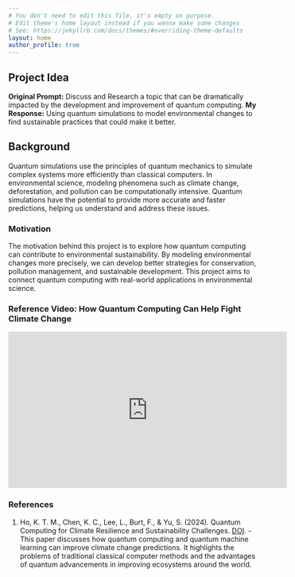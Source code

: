 ```yaml
---
# You don't need to edit this file, it's empty on purpose.
# Edit theme's home layout instead if you wanna make some changes
# See: https://jekyllrb.com/docs/themes/#overriding-theme-defaults
layout: home
author_profile: true
---
```


## Project Idea
**Original Prompt:** Discuss and Research a topic that can be dramatically impacted by the development and improvement of quantum computing.
**My Response:** Using quantum simulations to model environmental changes to find sustainable practices that could make it better.

## Background
Quantum simulations use the principles of quantum mechanics to simulate complex systems more efficiently than classical computers. In environmental science, modeling phenomena such as climate change, deforestation, and pollution can be computationally intensive. Quantum simulations have the potential to provide more accurate and faster predictions, helping us understand and address these issues. 

### Motivation
The motivation behind this project is to explore how quantum computing can contribute to environmental sustainability. By modeling environmental changes more precisely, we can develop better strategies for conservation, pollution management, and sustainable development. This project aims to connect quantum computing with real-world applications in environmental science.

### Reference Video: How Quantum Computing Can Help Fight Climate Change
<iframe width="560" height="315" src="https://www.youtube.com/embed/Het614KeEow?si=Rb0vOe-VJYcEQmSx" title="YouTube video player" frameborder="0" allow="accelerometer; autoplay; clipboard-write; encrypted-media; gyroscope; picture-in-picture; web-share" referrerpolicy="strict-origin-when-cross-origin" allowfullscreen></iframe>

### References
1. Ho, K. T. M., Chen, K. C., Lee, L., Burt, F., & Yu, S. (2024). Quantum Computing for Climate Resilience and Sustainability Challenges. [DOI](https://arxiv.org/abs/2407.16296). - This paper discusses how quantum computing and quantum machine learning can improve climate change predictions. It highlights the problems of traditional classical computer methods and the advantages of quantum advancements in improving ecosystems around the world.
